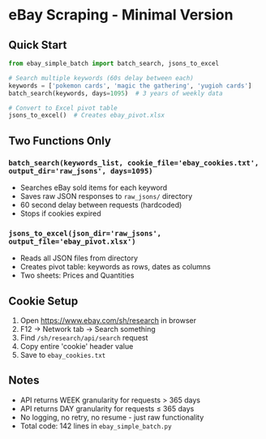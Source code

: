 # eBay Scraping - Minimal Version

## Quick Start

```python
from ebay_simple_batch import batch_search, jsons_to_excel

# Search multiple keywords (60s delay between each)
keywords = ['pokemon cards', 'magic the gathering', 'yugioh cards']
batch_search(keywords, days=1095)  # 3 years of weekly data

# Convert to Excel pivot table
jsons_to_excel()  # Creates ebay_pivot.xlsx
```

## Two Functions Only

### `batch_search(keywords_list, cookie_file='ebay_cookies.txt', output_dir='raw_jsons', days=1095)`
- Searches eBay sold items for each keyword
- Saves raw JSON responses to `raw_jsons/` directory
- 60 second delay between requests (hardcoded)
- Stops if cookies expired

### `jsons_to_excel(json_dir='raw_jsons', output_file='ebay_pivot.xlsx')`
- Reads all JSON files from directory
- Creates pivot table: keywords as rows, dates as columns
- Two sheets: Prices and Quantities

## Cookie Setup

1. Open https://www.ebay.com/sh/research in browser
2. F12 → Network tab → Search something
3. Find `/sh/research/api/search` request
4. Copy entire 'cookie' header value
5. Save to `ebay_cookies.txt`

## Notes

- API returns WEEK granularity for requests > 365 days
- API returns DAY granularity for requests ≤ 365 days
- No logging, no retry, no resume - just raw functionality
- Total code: 142 lines in `ebay_simple_batch.py`